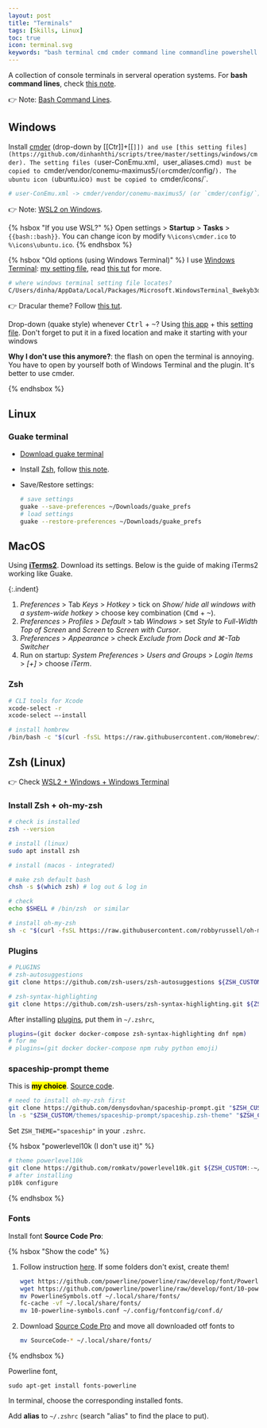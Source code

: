 ```yaml
---
layout: post
title: "Terminals"
tags: [Skills, Linux]
toc: true
icon: terminal.svg
keywords: "bash terminal cmd cmder command line commandline powershell window terminal zsh guake terminal linux ubuntu mac os osx"
---
```


A collection of console terminals in serveral operation systems. For **bash command lines**, check [this note](/bash-command-line).

👉 Note: [Bash Command Lines](/bash-command-line).

## Windows

Install [cmder](https://cmder.net) (drop-down by [[Ctr]]+[[`]]) and use [this setting files](https://github.com/dinhanhthi/scripts/tree/master/settings/windows/cmder). The setting files (`user-ConEmu.xml`, `user_aliases.cmd`) must be copied to `cmder/vendor/conemu-maximus5/` (or `cmder/config/`). The ubuntu icon (`ubuntu.ico`) must be copied to `cmder/icons/`.

``` bash
# user-ConEmu.xml -> cmder/vendor/conemu-maximus5/ (or `cmder/config/`)
```

👉 Note: [WSL2 on Windows](/docker-wsl2-windows/).

{% hsbox "If you use WSL?" %}
Open settings > **Startup** > **Tasks** > `{{bash::bash}}`. You can change icon by modify `%\icons\cmder.ico` to `%\icons\ubuntu.ico`.
{% endhsbox %}

{% hsbox "Old options (using Windows Terminal)" %}
I use [Windows Terminal](https://github.com/microsoft/terminal): [my setting file](https://github.com/dinhanhthi/scripts/blob/master/settings/windows/windows_terminal/settings.json), read [this tut](https://docs.microsoft.com/en-us/windows/terminal/customize-settings/profile-settings) for more.

``` bash
# where windows terminal setting file locates?
C/Users/dinha/AppData/Local/Packages/Microsoft.WindowsTerminal_8wekyb3d8bbwe/LocalState/settings.json
```

👉 Dracular theme? Follow [this tut](https://draculatheme.com/windows-terminal).

Drop-down (quake style) whenever <kbd>Ctrl</kbd> + <kbd>~</kbd>? Using [this app](https://github.com/flyingpie/windows-terminal-quake) + this [setting file](https://github.com/dinhanhthi/scripts/blob/master/settings/windows/windows_terminal/windows-terminal-quake.json). Don't forget to put it in a fixed location and make it starting with your windows

**Why I don't use this anymore?**: the flash on open the terminal is annoying. You have to open by yourself both of Windows Terminal and the plugin. It's better to use cmder.

{% endhsbox %}

## Linux

### Guake terminal

- [Download guake terminal](http://guake-project.org)
- Install [Zsh](https://ohmyz.sh/), follow [this note](#zsh).
- Save/Restore settings:

	``` bash
	# save settings
	guake --save-preferences ~/Downloads/guake_prefs
	# load settings
	guake --restore-preferences ~/Downloads/guake_prefs
	```


## MacOS

Using [**iTerms2**](https://www.iterm2.com/). Download its settings. Below is the guide of making iTerms2 working like Guake.

{:.indent}
1. _Preferences_ > Tab _Keys_ > _Hotkey_ > tick on _Show/ hide all windows with a system-wide hotkey_ > choose key combination (<kbd>Cmd</kbd> + <kbd>~</kbd>).
2. _Preferences_ > _Profiles_ > _Default_ > tab _Windows_ > set _Style_ to _Full-Width Top of Screen_ and _Screen_ to _Screen with Cursor_.
3. _Preferences_ > _Appearance_ > check _Exclude from Dock and ⌘-Tab Switcher_
4. Run on startup: _System Preferences_ > _Users and Groups_ > _Login Items_ > _[+]_ > choose _iTerm_.

### Zsh

``` bash
# CLI tools for Xcode
xcode-select -r
xcode-select —-install

# install hombrew
/bin/bash -c "$(curl -fsSL https://raw.githubusercontent.com/Homebrew/install/master/install.sh)"
```

## Zsh (Linux)

👉 Check [WSL2 + Windows + Windows Terminal](/docker-wsl2-windows)

### Install Zsh + oh-my-zsh

<div class="col-2-equal">

``` bash
# check is installed
zsh --version
```

``` bash
# install (linux)
sudo apt install zsh

# install (macos - integrated)
```

``` bash
# make zsh default bash
chsh -s $(which zsh) # log out & log in
```

``` bash
# check
echo $SHELL # /bin/zsh  or similar
```
</div>

``` bash
# install oh-my-zsh
sh -c "$(curl -fsSL https://raw.githubusercontent.com/robbyrussell/oh-my-zsh/master/tools/install.sh)"
```

### Plugins

``` bash
# PLUGINS
# zsh-autosuggestions
git clone https://github.com/zsh-users/zsh-autosuggestions ${ZSH_CUSTOM:-~/.oh-my-zsh/custom}/plugins/zsh-autosuggestions

# zsh-syntax-highlighting
git clone https://github.com/zsh-users/zsh-syntax-highlighting.git ${ZSH_CUSTOM:-~/.oh-my-zsh/custom}/plugins/zsh-syntax-highlighting
```

After installing [plugins](https://github.com/ohmyzsh/ohmyzsh/wiki/Plugins), put them in `~/.zshrc`,

``` bash
plugins=(git docker docker-compose zsh-syntax-highlighting dnf npm)
# for me
# plugins=(git docker docker-compose npm ruby python emoji)
```

### spaceship-prompt theme

This is <mark markdown="span">**my choice**</mark>. [Source code](https://github.com/denysdovhan/spaceship-prompt).

``` bash
# need to install oh-my-zsh first
git clone https://github.com/denysdovhan/spaceship-prompt.git "$ZSH_CUSTOM/themes/spaceship-prompt"
ln -s "$ZSH_CUSTOM/themes/spaceship-prompt/spaceship.zsh-theme" "$ZSH_CUSTOM/themes/spaceship.zsh-theme"
```

Set `ZSH_THEME="spaceship"` in your `.zshrc`.

{% hsbox "powerlevel10k (I don't use it)" %}
``` bash
# theme powerlevel10k
git clone https://github.com/romkatv/powerlevel10k.git ${ZSH_CUSTOM:-~/.oh-my-zsh/custom}/themes/powerlevel10k
# after installing
p10k configure
```
{% endhsbox %}


### Fonts

Install font **Source Code Pro**:

{% hsbox "Show the code" %}

1. Follow instruction [here](https://powerline.readthedocs.io/en/latest/installation/linux.html#fonts-installation). If some folders don't exist, create them!

	``` bash
	wget https://github.com/powerline/powerline/raw/develop/font/PowerlineSymbols.otf
	wget https://github.com/powerline/powerline/raw/develop/font/10-powerline-symbols.conf
	mv PowerlineSymbols.otf ~/.local/share/fonts/
	fc-cache -vf ~/.local/share/fonts/
	mv 10-powerline-symbols.conf ~/.config/fontconfig/conf.d/
	```
1. Download [Source Code Pro](https://github.com/adobe-fonts/source-code-pro) and move all downloaded otf fonts to

	``` bash
	mv SourceCode-* ~/.local/share/fonts/
	```

{% endhsbox %}

Powerline font,

```
sudo apt-get install fonts-powerline
```

In terminal, choose the corresponding installed fonts.

Add **alias** to `~/.zshrc` (search "alias" to find the place to put).
